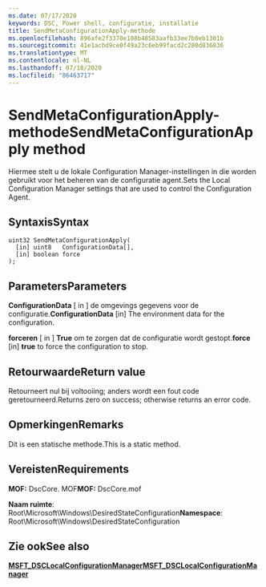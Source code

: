 ```yaml
---
ms.date: 07/17/2020
keywords: DSC, Power shell, configuratie, installatie
title: SendMetaConfigurationApply-methode
ms.openlocfilehash: 896afe2f3370e108b48583aafb33ee7b0eb1301b
ms.sourcegitcommit: 41e1acbd9ce0f49a23c6eb99facd2c280d836836
ms.translationtype: MT
ms.contentlocale: nl-NL
ms.lasthandoff: 07/18/2020
ms.locfileid: "86463717"
---
```

# <a name="sendmetaconfigurationapply-method"></a><span data-ttu-id="8d6e4-103">SendMetaConfigurationApply-methode</span><span class="sxs-lookup"><span data-stu-id="8d6e4-103">SendMetaConfigurationApply method</span></span>

<span data-ttu-id="8d6e4-104">Hiermee stelt u de lokale Configuration Manager-instellingen in die worden gebruikt voor het beheren van de configuratie agent.</span><span class="sxs-lookup"><span data-stu-id="8d6e4-104">Sets the Local Configuration Manager settings that are used to control the Configuration Agent.</span></span>

## <a name="syntax"></a><span data-ttu-id="8d6e4-105">Syntaxis</span><span class="sxs-lookup"><span data-stu-id="8d6e4-105">Syntax</span></span>

```mof
uint32 SendMetaConfigurationApply(
  [in] uint8   ConfigurationData[],
  [in] boolean force
);
```

## <a name="parameters"></a><span data-ttu-id="8d6e4-106">Parameters</span><span class="sxs-lookup"><span data-stu-id="8d6e4-106">Parameters</span></span>

<span data-ttu-id="8d6e4-107">**ConfigurationData** \[ in \] de omgevings gegevens voor de configuratie.</span><span class="sxs-lookup"><span data-stu-id="8d6e4-107">**ConfigurationData** \[in\] The environment data for the configuration.</span></span>

<span data-ttu-id="8d6e4-108">**forceren** \[ in \] **True** om te zorgen dat de configuratie wordt gestopt.</span><span class="sxs-lookup"><span data-stu-id="8d6e4-108">**force** \[in\] **true** to force the configuration to stop.</span></span>

## <a name="return-value"></a><span data-ttu-id="8d6e4-109">Retourwaarde</span><span class="sxs-lookup"><span data-stu-id="8d6e4-109">Return value</span></span>

<span data-ttu-id="8d6e4-110">Retourneert nul bij voltooiing; anders wordt een fout code geretourneerd.</span><span class="sxs-lookup"><span data-stu-id="8d6e4-110">Returns zero on success; otherwise returns an error code.</span></span>

## <a name="remarks"></a><span data-ttu-id="8d6e4-111">Opmerkingen</span><span class="sxs-lookup"><span data-stu-id="8d6e4-111">Remarks</span></span>

<span data-ttu-id="8d6e4-112">Dit is een statische methode.</span><span class="sxs-lookup"><span data-stu-id="8d6e4-112">This is a static method.</span></span>

## <a name="requirements"></a><span data-ttu-id="8d6e4-113">Vereisten</span><span class="sxs-lookup"><span data-stu-id="8d6e4-113">Requirements</span></span>

<span data-ttu-id="8d6e4-114">**MOF:** DscCore. MOF</span><span class="sxs-lookup"><span data-stu-id="8d6e4-114">**MOF:** DscCore.mof</span></span>

<span data-ttu-id="8d6e4-115">**Naam ruimte**: Root\Microsoft\Windows\DesiredStateConfiguration</span><span class="sxs-lookup"><span data-stu-id="8d6e4-115">**Namespace**: Root\Microsoft\Windows\DesiredStateConfiguration</span></span>

## <a name="see-also"></a><span data-ttu-id="8d6e4-116">Zie ook</span><span class="sxs-lookup"><span data-stu-id="8d6e4-116">See also</span></span>

[<span data-ttu-id="8d6e4-117">**MSFT_DSCLocalConfigurationManager**</span><span class="sxs-lookup"><span data-stu-id="8d6e4-117">**MSFT_DSCLocalConfigurationManager**</span></span>](msft-dsclocalconfigurationmanager.md)
